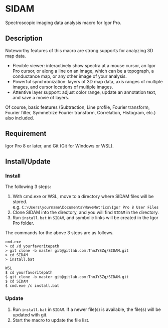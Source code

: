 ﻿# SIDAM

Spectroscopic imaging data analysis macro for Igor Pro.


## Description

Noteworthy features of this macro are strong supports for analyzing 3D map data.
- Flexible viewer: interactively show spectra at a mouse cursor, an Igor Pro cursor, or along a line on an image, which can be a topograph, a conductance map, or any other image of your analysis.
- Powerful synchronization: layers of 3D map data, axis ranges of multiple images, and cursor locations of multiple images.
- Attentive layer support: adjust color range, update an annotation text, and save a movie of layers.

Of course, basic features (Subtraction, Line profile, Fourier transform, Fourier filter, Symmetrize Fourier transform, Correlation, Histogram, etc.) also included.

## Requirement

Igor Pro 8 or later, and Git (Git for Windows or WSL).

## Install/Update

### Install

The following 3 steps:
1. With cmd.exe or WSL, move to a directory where SIDAM files will be stored.  
e.g. `C:\Users\yourname\Documents\WaveMetrics\Igor Pro 8 User Files`
2. Clone SIDAM into the directory, and you will find `SIDAM` in the directory.
3. Run `install.bat` in `SIDAM`, and symbolic links will be created in the Igor Pro folder.

The commands for the above 3 steps are as follows.  
~~~Shell:cmd.exe
cmd.exe
> cd /d yourfavoritepath
> git clone -b master git@gitlab.com:ThnJYSZq/SIDAM.git
> cd SIDAM
> install.bat
~~~
~~~Shell:WSL
WSL
$ cd yourfavoritepath
$ git clone -b master git@gitlab.com:ThnJYSZq/SIDAM.git
$ cd SIDAM
$ cmd.exe /c install.bat
~~~

### Update

1. Run `install.bat` in `SIDAM`.
If a newer file(s) is available, the file(s) will be updated with git.
2. Start the macro to update the file list.

